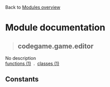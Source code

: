 Back to [Modules overview](https://github.com/pyrustic/codegame/blob/master/docs/modules/README.md)
  
# Module documentation
>## codegame.game.editor
No description
<br>
[functions (1)](https://github.com/pyrustic/codegame/blob/master/docs/modules/content/codegame.game.editor/functions.md) &nbsp;.&nbsp; [classes (1)](https://github.com/pyrustic/codegame/blob/master/docs/modules/content/codegame.game.editor/classes.md)


## Constants
```python

```

